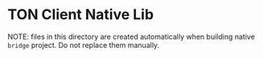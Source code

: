 ﻿# TON Client Native Lib

NOTE: files in this directory are created automatically when building native `bridge` project. 
Do not replace them manually.